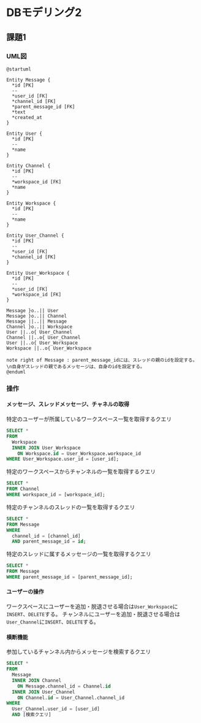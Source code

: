 # DBモデリング2

## 課題1

### UML図

```plantuml
@startuml

Entity Message {
  *id [PK]
  --
  *user_id [FK]
  *channel_id [FK]
  *parent_message_id [FK]
  *text
  *created_at
}

Entity User {
  *id [PK]
  --
  *name
}

Entity Channel {
  *id [PK]
  --
  *workspace_id [FK]
  *name
}

Entity Workspace {
  *id [PK]
  --
  *name
}

Entity User_Channel {
  *id [PK]
  --
  *user_id [FK]
  *channel_id [FK]
}

Entity User_Workspace {
  *id [PK]
  --
  *user_id [FK]
  *workspace_id [FK]
}

Message }o..|| User
Message }o..|| Channel
Message ||..|| Message
Channel }o..|| Workspace
User ||..o{ User_Channel
Channel ||..o{ User_Channel
User ||..o{ User_Workspace
Workspace ||..o{ User_Workspace

note right of Message : parent_message_idには、スレッドの親のidを設定する。\n自身がスレッドの親であるメッセージは、自身のidを設定する。
@enduml
```

### 操作

#### メッセージ、スレッドメッセージ、チャネルの取得

特定のユーザーが所属しているワークスペース一覧を取得するクエリ

```sql
SELECT *
FROM
  Workspace
  INNER JOIN User_Workspace
    ON Workspace.id = User_Workspace.workspace_id
WHERE User_Workspace.user_id = [user_id];
```

特定のワークスペースからチャンネルの一覧を取得するクエリ

```sql
SELECT *
FROM Channel
WHERE workspace_id = [workspace_id];
```

特定のチャンネルのスレッドの一覧を取得するクエリ

```sql
SELECT *
FROM Message
WHERE
  channel_id = [channel_id]
  AND parent_message_id = id;
```

特定のスレッドに属するメッセージの一覧を取得するクエリ

```sql
SELECT *
FROM Message
WHERE parent_message_id = [parent_message_id];
```

#### ユーザーの操作

ワークスペースにユーザーを追加・脱退させる場合は`User_Workspace`に`INSERT`、`DELETE`する。
チャンネルにユーザーを追加・脱退させる場合は`User_Channel`に`INSERT`、`DELETE`する。

#### 横断機能

参加しているチャンネル内からメッセージを検索するクエリ

```sql
SELECT *
FROM
  Message
  INNER JOIN Channel
    ON Message.channel_id = Channel.id
  INNER JOIN User_Channel
    ON Channel.id = User_Channel.channel_id
WHERE
  User_Channel.user_id = [user_id]
  AND [検索クエリ]
```
